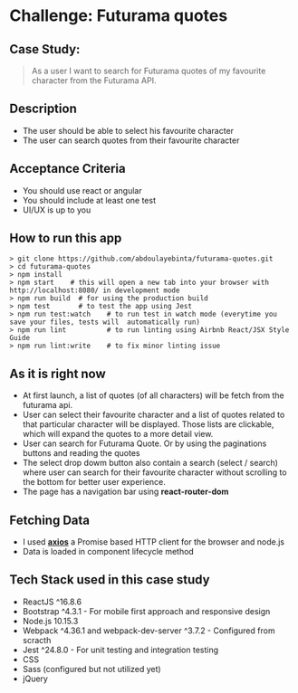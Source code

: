 # Challenge: Futurama quotes

## Case Study:
>As a user I want to search for Futurama quotes of my favourite character from the 
Futurama API.

## Description
- The user should be able to select his favourite character
- The user can search quotes from their favourite character

## Acceptance Criteria
- You should use react or angular
- You should include at least one test
- UI/UX is up to you

## How to run this app
```shell
> git clone https://github.com/abdoulayebinta/futurama-quotes.git
> cd futurama-quotes
> npm install 
> npm start    # this will open a new tab into your browser with http://localhost:8080/ in development mode 
> npm run build  # for using the production build 
> npm test       # to test the app using Jest
> npm run test:watch    # to run test in watch mode (everytime you save your files, tests will  automatically run) 
> npm run lint          # to run linting using Airbnb React/JSX Style Guide
> npm run lint:write    # to fix minor linting issue
```

## As it is right now
- At first launch, a list of quotes (of all characters) will be fetch from the futurama api.
- User can select their favourite character and a list of quotes related to that particular character will be displayed. Those lists are clickable, which will expand the quotes to a more detail view. 
- User can search for Futurama Quote. Or by using the paginations buttons and reading the quotes
- The select drop dowm button also contain a search (select / search) where user can search for their favourite character without scrolling to the bottom for better user experience.
- The page has a navigation bar using **react-router-dom**

## Fetching Data

- I used [**axios**](https://www.npmjs.com/package/axios) a Promise based HTTP client for the browser and node.js
- Data is loaded in component lifecycle method

## Tech Stack used in this case study
- ReactJS ^16.8.6
- Bootstrap ^4.3.1  - For mobile first approach and responsive design
- Node.js 10.15.3
- Webpack  ^4.36.1  and webpack-dev-server ^3.7.2 - Configured from scracth 
- Jest  ^24.8.0  - For unit testing and integration testing
- CSS             
- Sass (configured but not utilized yet)
- jQuery



